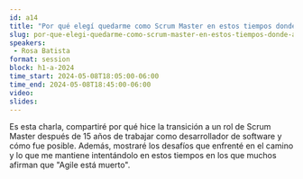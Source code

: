 ```yaml
---
id: a14
title: "Por qué elegí quedarme como Scrum Master en estos tiempos donde *Agile is Dead*"
slug: por-que-elegi-quedarme-como-scrum-master-en-estos-tiempos-donde-agile-is-ead
speakers:
 - Rosa Batista
format: session
block: h1-a-2024
time_start: 2024-05-08T18:05:00-06:00
time_end: 2024-05-08T18:45:00-06:00
video:
slides:
---
```


Es esta charla, compartiré por qué hice la transición a un rol de Scrum Master después de 15 años de trabajar como desarrollador de software y cómo fue posible. Además, mostraré los desafíos que enfrenté en el camino y lo que me mantiene intentándolo en estos tiempos en los que muchos afirman que "Agile está muerto".